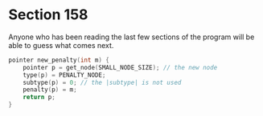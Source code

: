 # Section 158

Anyone who has been reading the last few sections of the program will be able to guess what comes next.

```c datastructures/nodes.c
pointer new_penalty(int m) {
    pointer p = get_node(SMALL_NODE_SIZE); // the new node
    type(p) = PENALTY_NODE;
    subtype(p) = 0; // the |subtype| is not used
    penalty(p) = m;
    return p;
}
```
